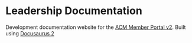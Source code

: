 # Leadership Documentation

Development documentation website for the [ACM Member Portal v2](https://next.portal.acmutd.co). Built using [Docusaurus 2](https://docusaurus.io)
